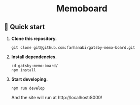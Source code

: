 <h1 align="center">
  Memoboard
</h1>

## 🚀 Quick start

1.  **Clone this repository.**

    ```shell
    git clone git@github.com:farhanabi/gatsby-memo-board.git
    ```

2.  **Install dependencies.**

    ```shell
    cd gatsby-memo-board/
    npm install
    ```

3.  **Start developing.**

    ```shell
    npm run develop
    ```
    
    And the site will run at http://localhost:8000!
